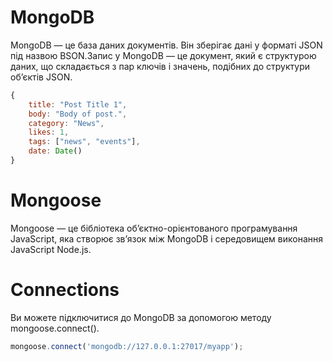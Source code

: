 # MongoDB
MongoDB — це база даних документів. Він зберігає дані у форматі JSON під назвою BSON.Запис у MongoDB — це документ, який є структурою даних, що складається з пар ключів і значень, подібних до структури об’єктів JSON.
```javascript
{
	title: "Post Title 1",
	body: "Body of post.",
	category: "News",
	likes: 1,
	tags: ["news", "events"],
	date: Date()
}
```
# Mongoose
Mongoose — це бібліотека об’єктно-орієнтованого програмування JavaScript, яка створює зв’язок між MongoDB і середовищем виконання JavaScript Node.js.

# Connections
Ви можете підключитися до MongoDB за допомогою методу mongoose.connect().
```javascript
mongoose.connect('mongodb://127.0.0.1:27017/myapp');
```

